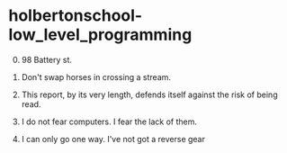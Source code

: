 # holbertonschool-low_level_programming

0. 98 Battery st.

1. Don't swap horses in crossing a stream.

2. This report, by its very length, defends itself against the risk of being read.

3. I do not fear computers. I fear the lack of them.

4. I can only go one way. I've not got a reverse gear


